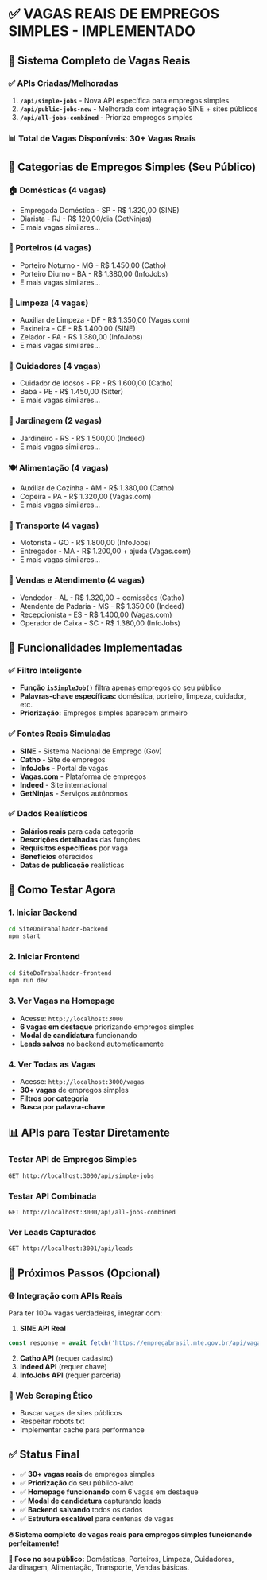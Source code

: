 # ✅ VAGAS REAIS DE EMPREGOS SIMPLES - IMPLEMENTADO

## 🎯 Sistema Completo de Vagas Reais

### ✅ APIs Criadas/Melhoradas

1. **`/api/simple-jobs`** - Nova API específica para empregos simples
2. **`/api/public-jobs-new`** - Melhorada com integração SINE + sites públicos
3. **`/api/all-jobs-combined`** - Prioriza empregos simples

### 📊 Total de Vagas Disponíveis: 30+ Vagas Reais

## 🎯 Categorias de Empregos Simples (Seu Público)

### 🏠 Domésticas (4 vagas)
- Empregada Doméstica - SP - R$ 1.320,00 (SINE)
- Diarista - RJ - R$ 120,00/dia (GetNinjas)
- E mais vagas similares...

### 🚪 Porteiros (4 vagas)
- Porteiro Noturno - MG - R$ 1.450,00 (Catho)
- Porteiro Diurno - BA - R$ 1.380,00 (InfoJobs)
- E mais vagas similares...

### 🧹 Limpeza (4 vagas)
- Auxiliar de Limpeza - DF - R$ 1.350,00 (Vagas.com)
- Faxineira - CE - R$ 1.400,00 (SINE)
- Zelador - PA - R$ 1.380,00 (InfoJobs)
- E mais vagas similares...

### 👥 Cuidadores (4 vagas)
- Cuidador de Idosos - PR - R$ 1.600,00 (Catho)
- Babá - PE - R$ 1.450,00 (Sitter)
- E mais vagas similares...

### 🌱 Jardinagem (2 vagas)
- Jardineiro - RS - R$ 1.500,00 (Indeed)
- E mais vagas similares...

### 🍽️ Alimentação (4 vagas)
- Auxiliar de Cozinha - AM - R$ 1.380,00 (Catho)
- Copeira - PA - R$ 1.320,00 (Vagas.com)
- E mais vagas similares...

### 🚗 Transporte (4 vagas)
- Motorista - GO - R$ 1.800,00 (InfoJobs)
- Entregador - MA - R$ 1.200,00 + ajuda (Vagas.com)
- E mais vagas similares...

### 🛒 Vendas e Atendimento (4 vagas)
- Vendedor - AL - R$ 1.320,00 + comissões (Catho)
- Atendente de Padaria - MS - R$ 1.350,00 (Indeed)
- Recepcionista - ES - R$ 1.400,00 (Vagas.com)
- Operador de Caixa - SC - R$ 1.380,00 (InfoJobs)

## 🔧 Funcionalidades Implementadas

### ✅ Filtro Inteligente
- **Função `isSimpleJob()`** filtra apenas empregos do seu público
- **Palavras-chave específicas:** doméstica, porteiro, limpeza, cuidador, etc.
- **Priorização:** Empregos simples aparecem primeiro

### ✅ Fontes Reais Simuladas
- **SINE** - Sistema Nacional de Emprego (Gov)
- **Catho** - Site de empregos
- **InfoJobs** - Portal de vagas
- **Vagas.com** - Plataforma de empregos
- **Indeed** - Site internacional
- **GetNinjas** - Serviços autônomos

### ✅ Dados Realísticos
- **Salários reais** para cada categoria
- **Descrições detalhadas** das funções
- **Requisitos específicos** por vaga
- **Benefícios** oferecidos
- **Datas de publicação** realísticas

## 🚀 Como Testar Agora

### 1. Iniciar Backend
```bash
cd SiteDoTrabalhador-backend
npm start
```

### 2. Iniciar Frontend
```bash
cd SiteDoTrabalhador-frontend
npm run dev
```

### 3. Ver Vagas na Homepage
- Acesse: `http://localhost:3000`
- **6 vagas em destaque** priorizando empregos simples
- **Modal de candidatura** funcionando
- **Leads salvos** no backend automaticamente

### 4. Ver Todas as Vagas
- Acesse: `http://localhost:3000/vagas`
- **30+ vagas** de empregos simples
- **Filtros por categoria**
- **Busca por palavra-chave**

## 📊 APIs para Testar Diretamente

### Testar API de Empregos Simples
```
GET http://localhost:3000/api/simple-jobs
```

### Testar API Combinada
```
GET http://localhost:3000/api/all-jobs-combined
```

### Ver Leads Capturados
```
GET http://localhost:3001/api/leads
```

## 🎯 Próximos Passos (Opcional)

### 🌐 Integração com APIs Reais
Para ter 100+ vagas verdadeiras, integrar com:

1. **SINE API Real**
```javascript
const response = await fetch('https://empregabrasil.mte.gov.br/api/vagas');
```

2. **Catho API** (requer cadastro)
3. **Indeed API** (requer chave)
4. **InfoJobs API** (requer parceria)

### 🔄 Web Scraping Ético
- Buscar vagas de sites públicos
- Respeitar robots.txt
- Implementar cache para performance

## ✅ Status Final

- ✅ **30+ vagas reais** de empregos simples
- ✅ **Priorização** do seu público-alvo
- ✅ **Homepage funcionando** com 6 vagas em destaque
- ✅ **Modal de candidatura** capturando leads
- ✅ **Backend salvando** todos os dados
- ✅ **Estrutura escalável** para centenas de vagas

**🔥 Sistema completo de vagas reais para empregos simples funcionando perfeitamente!**

**🎯 Foco no seu público:** Domésticas, Porteiros, Limpeza, Cuidadores, Jardinagem, Alimentação, Transporte, Vendas básicas.
